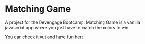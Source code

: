 # Matching Game
A project for the Devengage Bootcamp.  Matching Game is a vanilla javascript app where you just have to match the colors to win.

You can check it out and have fun [here](https://htmlpreview.github.io/?https://github.com/michaeldemille/matching-game/blob/master/index.html)
